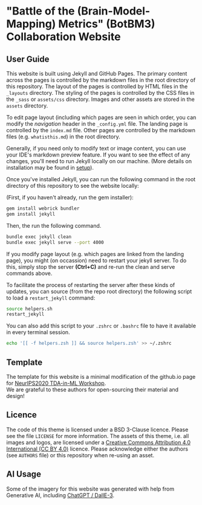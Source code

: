 # "Battle of the (Brain-Model-Mapping) Metrics" (BotBM3) Collaboration Website

## User Guide

This website is built using Jekyll and GitHub Pages. The primary content across the pages is controlled by the markdown files in the root directory of this repository. The layout of the pages is controlled by HTML files in the `_layouts` directory. The styling of the pages is controlled by the CSS files in the `_sass` or `assets/css` directory. Images and other assets are stored in the `assets` directory.

To edit page layout (including which pages are seen in which order, you can modify the *navigation* header in the `_config.yml` file. The landing page is controlled by the `index.md` file. Other pages are controlled by the markdown files (e.g. `whatisthis.md`) in the root directory.

Generally, if you need only to modify text or image content, you can use your IDE's markdown preview feature. If you want to see the effect of any changes, you'll need to run Jekyll locally on our machine. (More details on installation may be found in [setup](./setup)).

Once you've installed Jekyll, you can run the following command in the root directory of this repository to see the website locally:

(First, if you haven't already, run the gem installer):

```bash
gem install webrick bundler
gem install jekyll
```

Then, the run the following command.

```bash
bundle exec jekyll clean
bundle exec jekyll serve --port 4000
```

If you modify page layout (e.g. which pages are linked from the landing page), you might (on occassion) need to restart your jekyll server. To do this, simply stop the server **(Ctrl+C)** and re-run the clean and serve commands above.

To facilitate the process of restarting the server after these kinds of updates, you can source (from the repo root directory) the following script to load a `restart_jekyll` command:

```zsh
source helpers.sh
restart_jekyll
```

You can also add this script to your `.zshrc` or `.bashrc` file to have it available in every terminal session.

```zsh
echo '[[ -f helpers.zsh ]] && source helpers.zsh' >> ~/.zshrc
```

## Template

The template for this website is a minimal modification of the github.io page for [NeurIPS2020 TDA-in-ML Workshop](https://github.com/tda-in-ml/tda-in-ml.github.io/tree/master).<br>We are grateful to these authors for open-sourcing their material and design!

## Licence

The code of this theme is licensed under a BSD 3-Clause licence. Please see the file `LICENSE` for more information. The assets of this theme,
i.e. all images and logos, are licensed under a [Creative Commons Attribution 4.0 International (CC BY 4.0)](https://creativecommons.org/licenses/by/4.0/) licence. Please acknowledge either the authors (see `AUTHORS` file) or this repository when re-using an asset.

## AI Usage

Some of the imagery for this website was generated with help from Generative AI, including [ChatGPT / DallE-3](https://chat.openai.com/chat).
